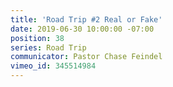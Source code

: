 ```yaml
---
title: 'Road Trip #2 Real or Fake'
date: 2019-06-30 10:00:00 -07:00
position: 38
series: Road Trip
communicator: Pastor Chase Feindel
vimeo_id: 345514984
---
```


